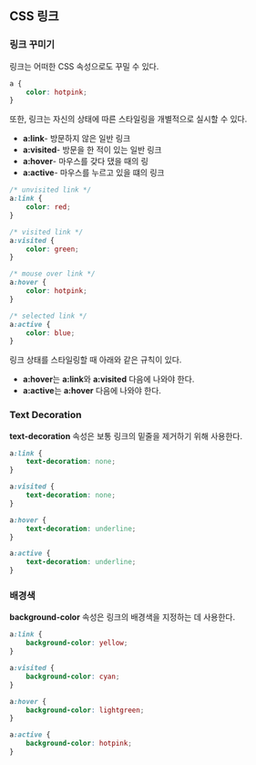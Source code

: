 ## CSS 링크

### 링크 꾸미기

링크는 어떠한 CSS 속성으로도 꾸밀 수 있다.

```css
a {
    color: hotpink;
}
```

또한, 링크는 자신의 상태에 따른 스타일링을 개별적으로 실시할 수 있다.


- **a:link**- 방문하지 않은 일반 링크
- **a:visited**- 방문을 한 적이 있는 일반 링크
- **a:hover**- 마우스를 갖다 댔을 때의 링
- **a:active**- 마우스를 누르고 있을 떄의 링크

```css
/* unvisited link */
a:link {
    color: red;
}

/* visited link */
a:visited {
    color: green;
}

/* mouse over link */
a:hover {
    color: hotpink;
}

/* selected link */
a:active {
    color: blue;
}
```

링크 상태를 스타일링할 때 아래와 같은 규칙이 있다.

- **a:hover**는 **a:link**와 **a:visited** 다음에 나와야 한다.
- **a:active**는 **a:hover** 다음에 나와야 한다.

### Text Decoration

**text-decoration** 속성은 보통 링크의 밑줄을 제거하기 위해 사용한다.

```css
a:link {
    text-decoration: none;
}

a:visited {
    text-decoration: none;
}

a:hover {
    text-decoration: underline;
}

a:active {
    text-decoration: underline;
}
```

### 배경색

**background-color** 속성은 링크의 배경색을 지정하는 데 사용한다.

```css
a:link {
    background-color: yellow;
}

a:visited {
    background-color: cyan;
}

a:hover {
    background-color: lightgreen;
}

a:active {
    background-color: hotpink;
} 
```